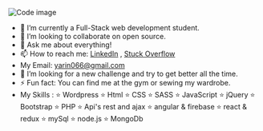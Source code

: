 ![Code image](https://user-images.githubusercontent.com/89860312/148662959-10c192c1-0681-4d42-9e30-907249b7a1dd.png)

- 🌱 I’m currently a Full-Stack web development student.
- 👯 I’m looking to collaborate on open source.
- 💬 Ask me about everything!
- 📫 How to reach me: [LinkedIn](https://www.linkedin.com/in/yarin-levi1) , [Stuck Overflow](https://stackoverflow.com/users/17318006/yarin-levi) 
- My Email: yarin066@gmail.com
- 🤔 I’m looking for a new challenge and try to get better all the time.
- ⚡ Fun fact: You can find me at the gym or sewing my wardrobe.
- My Skills :  ⭐️ Wordpress ⭐️  Html ⭐️  CSS ⭐️ SASS ⭐️ JavaScript ⭐️ jQuery ⭐️ Bootstrap ⭐️  PHP ⭐️  Api's rest and ajax ⭐️ angular & firebase ⭐️  react & redux  ⭐️ mySql ⭐️  node.js ⭐️ MongoDb
